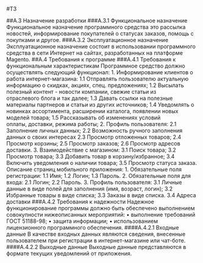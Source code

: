 #ТЗ

##А.3 Назначение разработки
###А.3.1 Функциональное назначение
Функциональное назначение программного средства это рассылка новостей, информирование покупателей о статусах заказов, помощь с покупками и другое.
###А.3.2 Эксплуатационное назначение
Эксплуатационное назначение состоит в использовании программного средства в сети Интернет на сайтах, разработанных на платформе Magento.
##A.4 Требования к программе
###А.4.1 Требования к функциональным характеристикам
Программное средство должно осуществлять следующий функционал:
    1. Информирование клиентов о работа интернет-магазина:
        1.1 Отправлять пользователю актуальную информацию о скидках, акциях, спец. предложениях;
        1.2 Высылать полезный контент - новости компании, свежие статьи из отраслевого блога и так далее;
        1.3 Давать ссылки на полезные материалы  партнеров и статьи из других источников;
        1.4 Уведомлять о новинках ассортимента, расширении каталога, появлении новых моделей товара;
        1.5 Рассказывать об изменениях условий оплаты, доставки, режима работы;
    2. Профиль пользователя:
        2.1 Заполнение личных данных;
        2.2 Возможность ручного заполнения данных о своих интересах
        2.3 Просмотр отложенных товаров;
        2.4 Просмотр корзины;
        2.5 Просмотр заказов;
        2.6 Просмотр адресов доставки.
    3. Взаимодействие с магазином:
        3.1 Поиск товара;
        3.2 Просмотр товара;
        3.3 Добавить товар в корзину/избранное;
        3.4 Включить уведомления о наличии товара;
        3.5 Просмотр статуса заказа.
Описание страниц мобильного приложения:
    1. Обязательные поля регистрации:
        1.1 Имя;
        1.2 Логин;
        1.3 Пароль.
    2. Обязательные поля для входа:
        2.1 Логин;
        2.2 Пароль.
    3. Профиль пользователя:
        3.1 Личные данные в виде полей для заполнения (имя, возраст, логин);
        3.2 Избранные товары в виде списка;
        3.3 Заказы в виде списка.
        3.4 Адреса доставки
###А.4.2 Требования к надежности 
Надежное функционирование программы должно быть обеспечено выполнением совокупности нижеописанных мероприятий:
    • выполнение требований ГОСТ 51188-98;
    • защита информации;
    • использованием лицензионного программного обеспечения.
####А.4.2.1 Входные данные
В качестве входных данных являются сведения, внесенные пользователем при регистрации в интернет-магазине или чат-боте.
####А.4.2.2 Выходные данные
Выходные данные представляются в формате текущих уведомлений от приложения.
